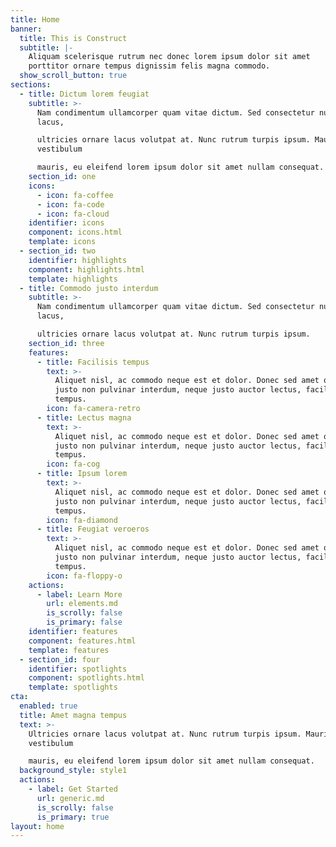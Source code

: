 ```yaml
---
title: Home
banner:
  title: This is Construct
  subtitle: |-
    Aliquam scelerisque rutrum nec donec lorem ipsum dolor sit amet
    porttitor ornare tempus dignissim felis magna commodo.
  show_scroll_button: true
sections:
  - title: Dictum lorem feugiat
    subtitle: >-
      Nam condimentum ullamcorper quam vitae dictum. Sed consectetur nulla
      lacus,  

      ultricies ornare lacus volutpat at. Nunc rutrum turpis ipsum. Mauris at
      vestibulum  

      mauris, eu eleifend lorem ipsum dolor sit amet nullam consequat.
    section_id: one
    icons:
      - icon: fa-coffee
      - icon: fa-code
      - icon: fa-cloud
    identifier: icons
    component: icons.html
    template: icons
  - section_id: two
    identifier: highlights
    component: highlights.html
    template: highlights
  - title: Commodo justo interdum
    subtitle: >-
      Nam condimentum ullamcorper quam vitae dictum. Sed consectetur nulla
      lacus,  

      ultricies ornare lacus volutpat at. Nunc rutrum turpis ipsum.
    section_id: three
    features:
      - title: Facilisis tempus
        text: >-
          Aliquet nisl, ac commodo neque est et dolor. Donec sed amet ornare,
          justo non pulvinar interdum, neque justo auctor lectus, facilisis diam
          tempus.
        icon: fa-camera-retro
      - title: Lectus magna
        text: >-
          Aliquet nisl, ac commodo neque est et dolor. Donec sed amet ornare,
          justo non pulvinar interdum, neque justo auctor lectus, facilisis diam
          tempus.
        icon: fa-cog
      - title: Ipsum lorem
        text: >-
          Aliquet nisl, ac commodo neque est et dolor. Donec sed amet ornare,
          justo non pulvinar interdum, neque justo auctor lectus, facilisis diam
          tempus.
        icon: fa-diamond
      - title: Feugiat veroeros
        text: >-
          Aliquet nisl, ac commodo neque est et dolor. Donec sed amet ornare,
          justo non pulvinar interdum, neque justo auctor lectus, facilisis diam
          tempus.
        icon: fa-floppy-o
    actions:
      - label: Learn More
        url: elements.md
        is_scrolly: false
        is_primary: false
    identifier: features
    component: features.html
    template: features
  - section_id: four
    identifier: spotlights
    component: spotlights.html
    template: spotlights
cta:
  enabled: true
  title: Amet magna tempus
  text: >-
    Ultricies ornare lacus volutpat at. Nunc rutrum turpis ipsum. Mauris at
    vestibulum  

    mauris, eu eleifend lorem ipsum dolor sit amet nullam consequat.
  background_style: style1
  actions:
    - label: Get Started
      url: generic.md
      is_scrolly: false
      is_primary: true
layout: home
---
```

